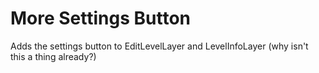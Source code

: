 # More Settings Button

Adds the settings button to EditLevelLayer and LevelInfoLayer (why isn't this a thing already?)